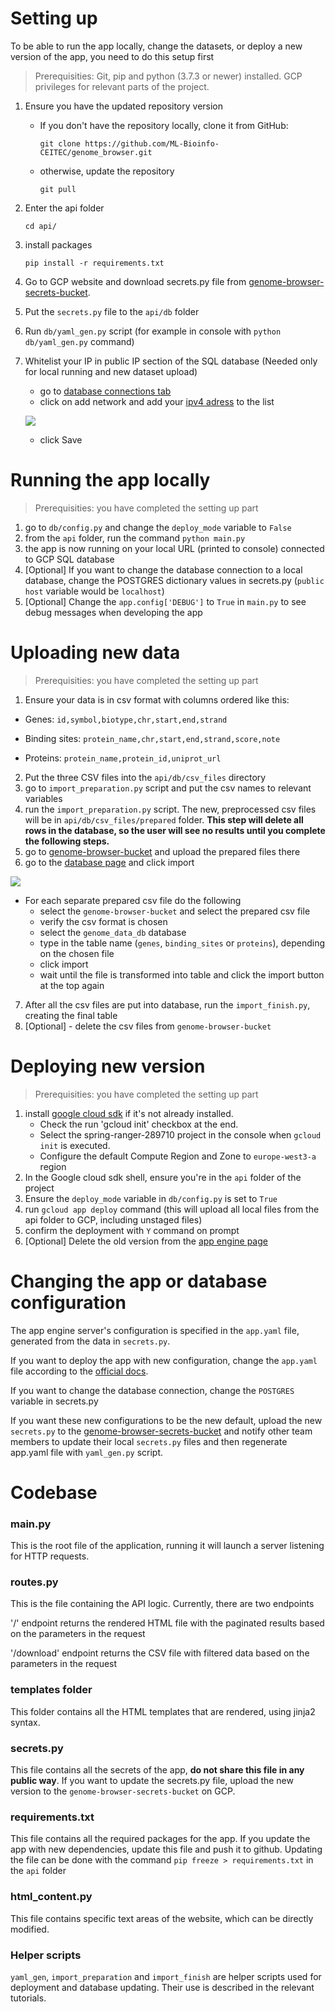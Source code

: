 # Setting up
To be able to run the app locally, change the datasets, or deploy a new version of the app, you need to do this setup first

>Prerequisities: Git, pip and python (3.7.3 or newer) installed. GCP privileges for relevant parts of the project.

1. Ensure you have the updated repository version

    - If you don't have the repository locally, clone it from GitHub:

        `git clone https://github.com/ML-Bioinfo-CEITEC/genome_browser.git`
        
    - otherwise, update the repository

        `git pull`

2. Enter the api folder

    `cd api/`

3. install packages

    `pip install -r requirements.txt` 


4. Go to GCP website and download secrets.py file from [genome-browser-secrets-bucket](https://console.cloud.google.com/storage/browser/genome-browser-secrets-bucket;tab=objects?forceOnBucketsSortingFiltering=false&project=spring-ranger-289710&prefix=&forceOnObjectsSortingFiltering=false).
5. Put the `secrets.py` file to the `api/db` folder
6. Run `db/yaml_gen.py` script (for example in console with `python db/yaml_gen.py` command)

7. Whitelist your IP in public IP section of the SQL database (Needed only for local running and new dataset upload)
    - go to [database connections tab](https://console.cloud.google.com/sql/instances/genome-browser-db/connections?project=spring-ranger-289710)
    - click on add network and add your [ipv4 adress](https://whatismyipaddress.com/) to the list

    ![](https://user-images.githubusercontent.com/30112906/94141254-c0099d00-fe6c-11ea-92e4-bcc4dc2b0b8f.PNG)

    - click Save

# Running the app locally
> Prerequisities: you have completed the setting up part
1) go to `db/config.py` and change the `deploy_mode` variable to `False`
2) from the `api` folder, run the command `python main.py`
3) the app is now running on your local URL (printed to console) connected to GCP SQL database
4) [Optional] If you want to change the database connection to a local database, change the POSTGRES dictionary values in secrets.py (`public host` variable would be `localhost`)
5) [Optional] Change the `app.config['DEBUG']` to `True` in `main.py` to see debug messages when developing the app


# Uploading new data
> Prerequisities: you have completed the setting up part

1) Ensure your data is in csv format with columns ordered like this:

- Genes: `id,symbol,biotype,chr,start,end,strand`

- Binding sites: `protein_name,chr,start,end,strand,score,note`

- Proteins: `protein_name,protein_id,uniprot_url`

2) Put the three CSV files into the `api/db/csv_files` directory
3) go to `import_preparation.py` script and put the csv names to relevant variables
4) run the `import_preparation.py` script. The new, preprocessed csv files will be in `api/db/csv_files/prepared` folder. **This step will delete all rows in the database, so the user will see no results until you complete the following steps.**
5) go to [genome-browser-bucket](https://console.cloud.google.com/storage/browser/genome-browser-bucket;tab=objects?forceOnBucketsSortingFiltering=false&project=spring-ranger-289710&prefix=&forceOnObjectsSortingFiltering=false) and upload the prepared files there
6) go to the [database page](https://console.cloud.google.com/sql/instances/genome-browser-db/overview?project=spring-ranger-289710) and click import

![](https://user-images.githubusercontent.com/30112906/94155800-a3c32b80-fe7f-11ea-8f01-bbee539a6c5d.PNG)

- For each separate prepared csv file do the following 
    - select the `genome-browser-bucket` and select the prepared csv file
    - verify the csv format is chosen
    - select the `genome_data_db` database
    - type in the table name (`genes`, `binding_sites` or `proteins`), depending on the chosen file
    - click import
    - wait until the file is transformed into table and click the import button at the top again

7) After all the csv files are put into database, run the `import_finish.py`, creating the final table
8) [Optional] - delete the csv files from `genome-browser-bucket`


# Deploying new version
> Prerequisities: you have completed the setting up part
1) install [google cloud sdk](https://cloud.google.com/sdk/docs/install) if it's not already installed. 
    - Check the run 'gcloud init' checkbox at the end.
    - Select the spring-ranger-289710 project in the console when `gcloud init` is executed.
    - Configure the default Compute Region and Zone to `europe-west3-a` region
2) In the Google cloud sdk shell, ensure you're in the `api` folder of the project
3) Ensure the `deploy_mode` variable in  `db/config.py` is set to `True`
4) run `gcloud app deploy` command (this will upload all local files from the api folder to GCP, including unstaged files)
5) confirm the deployment with `Y` command on prompt
6) [Optional] Delete the old version from the [app engine page](https://console.cloud.google.com/appengine/versions?project=spring-ranger-289710&serviceId=default)


# Changing the app or database configuration
The app engine server's configuration is specified in the `app.yaml` file, generated from the data in `secrets.py`.

If you want to deploy the app with new configuration, change the `app.yaml` file according to the [official docs](https://cloud.google.com/appengine/docs/standard/python3/config/appref).

If you want to change the database connection, change the `POSTGRES` variable in secrets.py

If you want these new configurations to be the new default, upload the new `secrets.py` to the [genome-browser-secrets-bucket](https://console.cloud.google.com/storage/browser/genome-browser-secrets-bucket;tab=objects?forceOnBucketsSortingFiltering=false&project=spring-ranger-289710&prefix=&forceOnObjectsSortingFiltering=false) and notify other team members to update their local `secrets.py` files and then regenerate app.yaml file with `yaml_gen.py` script.

# Codebase 
### main.py
This is the root file of the application, running it will launch a server listening for HTTP requests.

### routes.py
This is the file containing the API logic. Currently, there are two endpoints

'/' endpoint returns the rendered HTML file with the paginated results based on the parameters in the request

'/download' endpoint returns the CSV file with filtered data based on the parameters in the request

### templates folder 
This folder contains all the HTML templates that are rendered, using jinja2 syntax.

### secrets.py 
This file contains all the secrets of the app, **do not share this file in any public way**. If you want to update the secrets.py file, upload the new version to the `genome-browser-secrets-bucket` on GCP.

### requirements.txt 
This file contains all the required packages for the app. If you update the app with new dependencies, update this file and push it to github. Updating the file can be done with the command `pip freeze > requirements.txt` in the `api` folder

### html_content.py
This file contains specific text areas of the website, which can be directly modified.

### Helper scripts
`yaml_gen`, `import_preparation` and `import_finish` are helper scripts used for deployment and database updating. Their use is described in the relevant tutorials.



